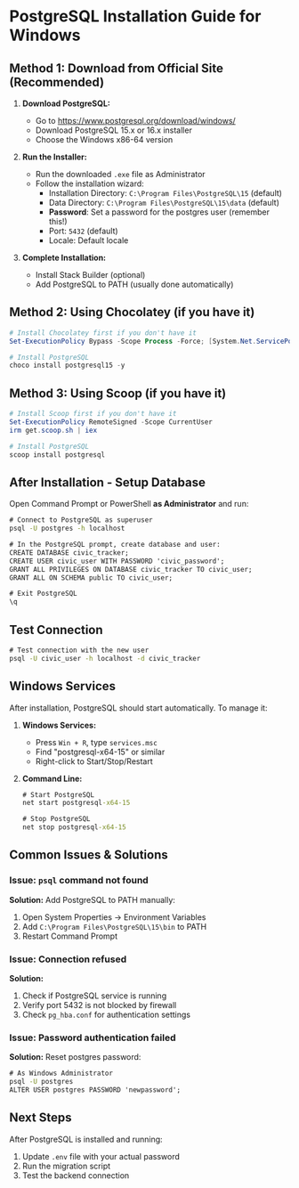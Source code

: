 # PostgreSQL Installation Guide for Windows

## Method 1: Download from Official Site (Recommended)

1. **Download PostgreSQL:**
   - Go to https://www.postgresql.org/download/windows/
   - Download PostgreSQL 15.x or 16.x installer
   - Choose the Windows x86-64 version

2. **Run the Installer:**
   - Run the downloaded `.exe` file as Administrator
   - Follow the installation wizard:
     - Installation Directory: `C:\Program Files\PostgreSQL\15` (default)
     - Data Directory: `C:\Program Files\PostgreSQL\15\data` (default)
     - **Password**: Set a password for the postgres user (remember this!)
     - Port: `5432` (default)
     - Locale: Default locale

3. **Complete Installation:**
   - Install Stack Builder (optional)
   - Add PostgreSQL to PATH (usually done automatically)

## Method 2: Using Chocolatey (if you have it)

```powershell
# Install Chocolatey first if you don't have it
Set-ExecutionPolicy Bypass -Scope Process -Force; [System.Net.ServicePointManager]::SecurityProtocol = [System.Net.ServicePointManager]::SecurityProtocol -bor 3072; iex ((New-Object System.Net.WebClient).DownloadString('https://community.chocolatey.org/install.ps1'))

# Install PostgreSQL
choco install postgresql15 -y
```

## Method 3: Using Scoop (if you have it)

```powershell
# Install Scoop first if you don't have it
Set-ExecutionPolicy RemoteSigned -Scope CurrentUser
irm get.scoop.sh | iex

# Install PostgreSQL
scoop install postgresql
```

## After Installation - Setup Database

Open Command Prompt or PowerShell **as Administrator** and run:

```cmd
# Connect to PostgreSQL as superuser
psql -U postgres -h localhost

# In the PostgreSQL prompt, create database and user:
CREATE DATABASE civic_tracker;
CREATE USER civic_user WITH PASSWORD 'civic_password';
GRANT ALL PRIVILEGES ON DATABASE civic_tracker TO civic_user;
GRANT ALL ON SCHEMA public TO civic_user;

# Exit PostgreSQL
\q
```

## Test Connection

```cmd
# Test connection with the new user
psql -U civic_user -h localhost -d civic_tracker
```

## Windows Services

After installation, PostgreSQL should start automatically. To manage it:

1. **Windows Services:**
   - Press `Win + R`, type `services.msc`
   - Find "postgresql-x64-15" or similar
   - Right-click to Start/Stop/Restart

2. **Command Line:**
   ```cmd
   # Start PostgreSQL
   net start postgresql-x64-15
   
   # Stop PostgreSQL  
   net stop postgresql-x64-15
   ```

## Common Issues & Solutions

### Issue: `psql` command not found
**Solution:** Add PostgreSQL to PATH manually:
1. Open System Properties → Environment Variables
2. Add `C:\Program Files\PostgreSQL\15\bin` to PATH
3. Restart Command Prompt

### Issue: Connection refused
**Solution:** 
1. Check if PostgreSQL service is running
2. Verify port 5432 is not blocked by firewall
3. Check `pg_hba.conf` for authentication settings

### Issue: Password authentication failed
**Solution:** Reset postgres password:
```cmd
# As Windows Administrator
psql -U postgres
ALTER USER postgres PASSWORD 'newpassword';
```

## Next Steps

After PostgreSQL is installed and running:
1. Update `.env` file with your actual password
2. Run the migration script
3. Test the backend connection
